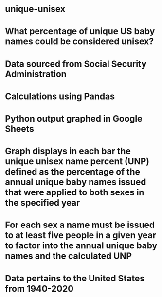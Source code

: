 # unique-unisex
# What percentage of unique US baby names could be considered unisex?
# Data sourced from Social Security Administration
# Calculations using Pandas
# Python output graphed in Google Sheets
# Graph displays in each bar the unique unisex name percent (UNP) defined as the percentage of the annual unique baby names issued that were applied to both sexes in the specified year
# For each sex a name must be issued to at least five people in a given year to factor into the annual unique baby names and the calculated UNP
# Data pertains to the United States from 1940-2020
